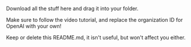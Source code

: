 Download all the stuff here and drag it into your folder. 

Make sure to follow the video tutorial, and replace the organization ID for OpenAI with your own! 

Keep or delete this README.md, it isn't useful, but won't affect you either.
